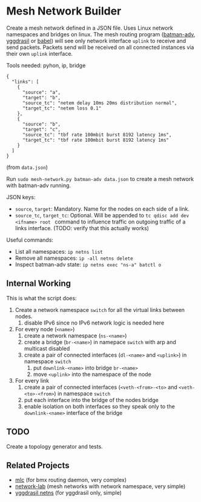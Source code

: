 # Mesh Network Builder

Create a mesh network defined in a JSON file. Uses Linux network namespaces and bridges on linux.
The mesh routing program ([batman-adv](https://www.open-mesh.org/projects/open-mesh/wiki), [yggdrasil](https://github.com/yggdrasil-network) or [babel](https://www.irif.fr/~jch/software/babel/)) will see only network interface `uplink` to receive and send packets.
Packets send will be received on all connected instances via their own `uplink` interface.

Tools needed: pyhon, ip, bridge

```
{
  "links": [
    {
      "source": "a",
      "target": "b",
      "source_tc": "netem delay 10ms 20ms distribution normal",
      "target_tc": "netem loss 0.1"
    },
    {
      "source": "b",
      "target": "c",
      "source_tc": "tbf rate 100mbit burst 8192 latency 1ms",
      "target_tc": "tbf rate 100mbit burst 8192 latency 1ms"
    }
  ]
}
```
(from `data.json`)

Run `sudo mesh-network.py batman-adv data.json` to create a mesh network with batman-adv running.

JSON keys:
- `source`, `target`: Mandatory. Name for the nodes on each side of a link.
- `source_tc`, `target_tc`: Optional. Will be appended to `tc qdisc add dev <ifname> root ` command to influence traffic on outgoing traffic of a links interface. (TODO: verify that this actually works)

Useful commands:

- List all namespaces: `ip netns list`
- Remove all namespaces: `ip -all netns delete`
- Inspect batman-adv state: `ip netns exec "ns-a" batctl o`

## Internal Working

This is what the script does:

1. Create a network namespace `switch` for all the virtual links between nodes.
    1. disable IPv6 since no IPv6 network logic is needed here
2. For every node (`<name>`)
    1. create a network namespace (`ns-<name>`)
    2. create a bridge (`br-<name>`) in namepace `switch` with arp and multicast disabled
    3. create a pair of connected interfaces (`dl-<name>` and `<uplink>`) in namespace `switch`
        1. put `downlink-<name>` into bridge `br-<name>`
        2. move `<uplink>` into the namespace of the node
3. For every link
    1. create a pair of connected interfaces (`<veth-<from>-<to>` and `<veth-<to>-<from>`) in namespace `switch`
    2. put each interface into the bridge of the nodes bridge
    3. enable isolation on both interfaces so they speak only to the `downlink-<name>` interface of the bridge

## TODO

Create a topology generator and tests.

## Related Projects

- [mlc](https://github.com/axn/mlc) (for bmx routing daemon, very complex)
- [network-lab](https://github.com/sudomesh/network-lab) (mesh networks with network namespace, very simple)
- [yggdrasil netns](https://github.com/yggdrasil-network/yggdrasil-go/blob/master/misc/run-schannel-netns) (for yggdrasil only, simple)
